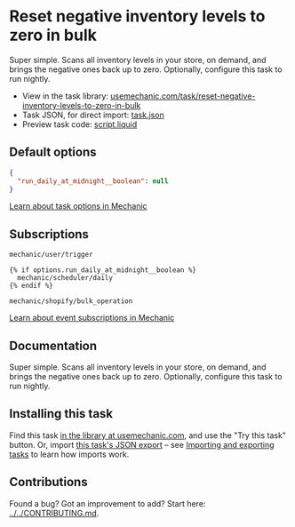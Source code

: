 # Reset negative inventory levels to zero in bulk

Super simple. Scans all inventory levels in your store, on demand, and brings the negative ones back up to zero. Optionally, configure this task to run nightly.

* View in the task library: [usemechanic.com/task/reset-negative-inventory-levels-to-zero-in-bulk](https://usemechanic.com/task/reset-negative-inventory-levels-to-zero-in-bulk)
* Task JSON, for direct import: [task.json](../../tasks/reset-negative-inventory-levels-to-zero-in-bulk.json)
* Preview task code: [script.liquid](./script.liquid)

## Default options

```json
{
  "run_daily_at_midnight__boolean": null
}
```

[Learn about task options in Mechanic](https://docs.usemechanic.com/article/471-task-options)

## Subscriptions

```liquid
mechanic/user/trigger

{% if options.run_daily_at_midnight__boolean %}
  mechanic/scheduler/daily
{% endif %}

mechanic/shopify/bulk_operation
```

[Learn about event subscriptions in Mechanic](https://docs.usemechanic.com/article/408-subscriptions)

## Documentation

Super simple. Scans all inventory levels in your store, on demand, and brings the negative ones back up to zero. Optionally, configure this task to run nightly.

## Installing this task

Find this task [in the library at usemechanic.com](https://usemechanic.com/task/reset-negative-inventory-levels-to-zero-in-bulk), and use the "Try this task" button. Or, import [this task's JSON export](../../tasks/reset-negative-inventory-levels-to-zero-in-bulk.json) – see [Importing and exporting tasks](https://docs.usemechanic.com/article/505-importing-and-exporting-tasks) to learn how imports work.

## Contributions

Found a bug? Got an improvement to add? Start here: [../../CONTRIBUTING.md](../../CONTRIBUTING.md).
